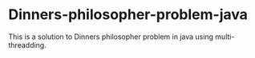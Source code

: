 # Dinners-philosopher-problem-java
This is a solution to Dinners philosopher problem in java using multi-threadding.
